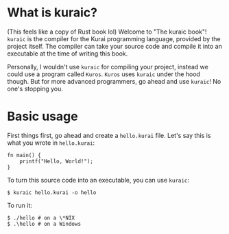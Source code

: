 # What is kuraic?

(This feels like a copy of Rust book lol)
Welcome to "The kuraic book"! `kuraic` is the compiler for the Kurai programming language, provided by the project itself. The compiler can take your source code and compile it into an executable at the time of writing this book.

Personally, I wouldn't use `kuraic` for compiling your project, instead we could use a program called `Kuros`. `Kuros` uses `kuraic` under the hood though. But for more advanced programmers, go ahead and use `kuraic`! No one's stopping you.

# Basic usage

First things first, go ahead and create a `hello.kurai` file. Let's say this is what you wrote in `hello.kurai`:

```
fn main() {
    printf("Hello, World!");
}
```

To turn this source code into an executable, you can use `kuraic`:

```
$ kuraic hello.kurai -o hello
```

To run it:

```
$ ./hello # on a \*NIX
$ .\hello # on a Windows
```
